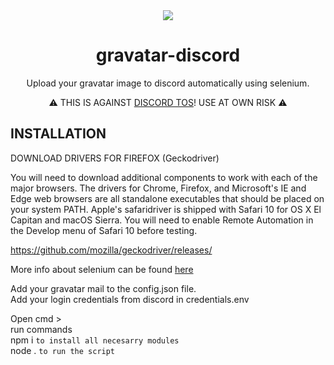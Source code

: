 <div align="center">
<img src="https://storage.nidrux.online/gravtodis.png">
  
# gravatar-discord
Upload your gravatar image to discord automatically using selenium. 

⚠️ THIS IS AGAINST [DISCORD TOS](https://discord.com/terms)! USE AT OWN RISK ⚠️
</div>

## INSTALLATION

DOWNLOAD DRIVERS FOR FIREFOX (Geckodriver)

You will need to download additional components to work with each of the major browsers. The drivers for Chrome, Firefox, and Microsoft's IE and Edge web browsers are all standalone executables that should be placed on your system PATH. Apple's safaridriver is shipped with Safari 10 for OS X El Capitan and macOS Sierra. You will need to enable Remote Automation in the Develop menu of Safari 10 before testing.

https://github.com/mozilla/geckodriver/releases/

More info about selenium can be found [here](https://www.npmjs.com/package/selenium-webdriver)

Add your gravatar mail to the config.json file.<br>
Add your login credentials from discord in credentials.env

Open cmd > <br>
run commands <br>
  npm i `to install all necesarry modules` <br>
  node . `to run the script`
